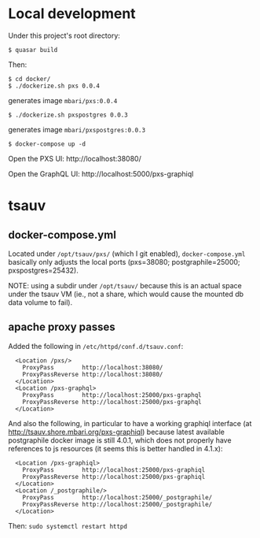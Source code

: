 # Local development

Under this project's root directory:

```
$ quasar build
```

Then:

```
$ cd docker/
$ ./dockerize.sh pxs 0.0.4
```
generates image `mbari/pxs:0.0.4`

```
$ ./dockerize.sh pxspostgres 0.0.3
```
generates image `mbari/pxspostgres:0.0.3`


```
$ docker-compose up -d
```

Open the PXS UI: http://localhost:38080/

Open the GraphQL UI: http://localhost:5000/pxs-graphiql

# tsauv

## docker-compose.yml

Located under `/opt/tsauv/pxs/` (which I git enabled),
`docker-compose.yml` basically only adjusts the local ports
(pxs=38080; postgraphile=25000; pxspostgres=25432).

NOTE: using a subdir under `/opt/tsauv/` because this is
an actual space under the tsauv VM (ie., not a share, which
would cause the mounted db data volume to fail).

## apache proxy passes

Added the following in `/etc/httpd/conf.d/tsauv.conf`:

```
  <Location /pxs/>
    ProxyPass        http://localhost:38080/
    ProxyPassReverse http://localhost:38080/
  </Location>
  <Location /pxs-graphql>
    ProxyPass        http://localhost:25000/pxs-graphql
    ProxyPassReverse http://localhost:25000/pxs-graphql
  </Location>
```

And also the following, in particular to have a working
graphiql interface (at http://tsauv.shore.mbari.org/pxs-graphiql)
because latest available postgraphile docker image is still 4.0.1,
which does not properly have references to js resources
(it seems this is better handled in 4.1.x):

```
  <Location /pxs-graphiql>
    ProxyPass        http://localhost:25000/pxs-graphiql
    ProxyPassReverse http://localhost:25000/pxs-graphiql
  </Location>
  <Location /_postgraphile/>
    ProxyPass        http://localhost:25000/_postgraphile/
    ProxyPassReverse http://localhost:25000/_postgraphile/
  </Location>
```

Then: `sudo systemctl restart httpd`
